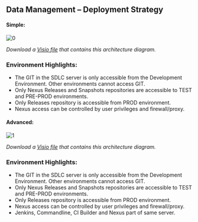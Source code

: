 ## Data Management – Deployment Strategy

#### Simple:
![[0]][0]

*Download a [Visio file][deployment-dm-simple] that contains this architecture diagram.*

### Environment Highlights:

- The GIT in the SDLC server is only accessible from the Development Environment.  Other environments cannot access GIT.
- Only Nexus Releases and Snapshots repositories are accessible to TEST and PRE-PROD environments.
- Only Releases repository is accessible from PROD environment.
- Nexus access can be controlled by user privileges and firewall/proxy.

#### Advanced:
![[1]][1]

*Download a [Visio file][deployment-dm-advanced] that contains this architecture diagram.*

### Environment Highlights:

- The GIT in the SDLC server is only accessible from the Development Environment.  Other environments cannot access GIT.
- Only Nexus Releases and Snapshots repositories are accessible to TEST and PRE-PROD environments.
- Only Releases repository is accessible from PROD environment.
- Nexus access can be controlled by user privileges and firewall/proxy.
- Jenkins, Commandline, CI Builder and Nexus part of same server.


<!-- links -->
[0]: ./../../../resources/images/data-management/deployment-dm-simple.png "Simple Deployment Strategy"
[deployment-dm-simple]: ./../../../resources/templates/visio/dm-architecture/deployment-dm-simple.vsd
[1]: ./../../../resources/images/data-management/deployment-dm-advanced.png "Advanced Deployment Strategy"
[deployment-dm-advanced]: ./../../../resources/templates/visio/dm-architecture/deployment-dm-advanced.vsd
